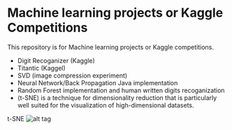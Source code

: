 # Machine learning projects or Kaggle Competitions
This repository is for Machine learning projects or Kaggle competitions.
* Digit Recoganizer (Kaggle)
* Titantic (Kaggel)
* SVD (image compression experiment)
* Neural Network/Back Propagation Java implementation
* Random Forest implementation and human written digits recoganization 
* (t-SNE) is a technique for dimensionality reduction that is particularly well suited for the visualization of high-dimensional datasets. 
 

t-SNE ![alt tag](https://github.com/zhangfaen/ML/blob/master/tsne/mnist_tsne.jpg)
